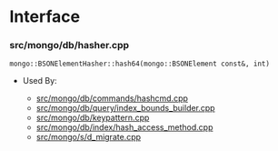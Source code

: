 
# Interface

### src/mongo/db/hasher.cpp

<div></div>

    mongo::BSONElementHasher::hash64(mongo::BSONElement const&, int)

- Used By:

    - [src/mongo/db/commands/hashcmd.cpp](../../../database\_commands)
    - [src/mongo/db/query/index\_bounds\_builder.cpp](../../../core\_query\_system)
    - [src/mongo/db/keypattern.cpp](../../../indexing)
    - [src/mongo/db/index/hash\_access\_method.cpp](../../../indexing)
    - [src/mongo/s/d\_migrate.cpp](../../../sharding)
